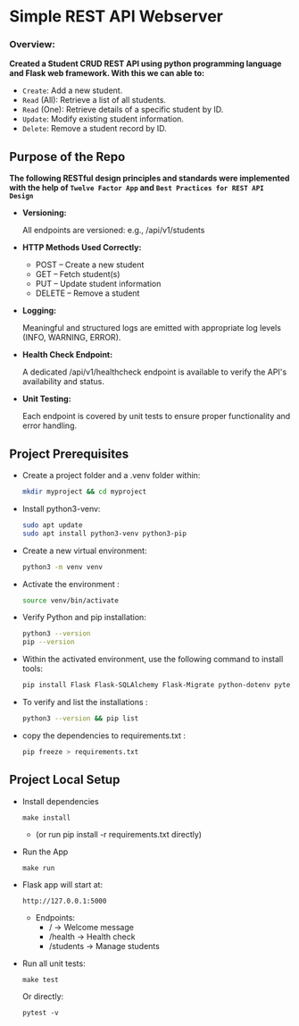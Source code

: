 # Simple REST API Webserver

### Overview: 
**Created a Student CRUD REST API using python programming language and Flask web framework.
With this we can able to:**
- `Create`: Add a new student.
- `Read` (All): Retrieve a list of all students.
- `Read` (One): Retrieve details of a specific student by ID.
- `Update`: Modify existing student information.
- `Delete`: Remove a student record by ID.

## Purpose of the Repo

**The following RESTful design principles and standards were implemented with the help of `Twelve Factor App` and `Best Practices for REST API Design`**

- **Versioning:**

  All endpoints are versioned:
    e.g., /api/v1/students

- **HTTP Methods Used Correctly:**
  - POST – Create a new student
  - GET – Fetch student(s)
  - PUT – Update student information
  - DELETE – Remove a student

- **Logging:**

  Meaningful and structured logs are emitted with appropriate log levels (INFO, WARNING, ERROR).

- **Health Check Endpoint:**

  A dedicated /api/v1/healthcheck endpoint is available to verify the API's availability and status.

- **Unit Testing:**

  Each endpoint is covered by unit tests to ensure proper functionality and error handling.


## Project Prerequisites

- Create a project folder and a .venv folder within:
  ```bash
  mkdir myproject && cd myproject
  ```

- Install python3-venv:
  ```bash
  sudo apt update
  sudo apt install python3-venv python3-pip
  ```

- Create a new virtual environment:
  ```bash
  python3 -m venv venv
  ```

- Activate the environment :
  ```bash
  source venv/bin/activate
  ```  

- Verify Python and pip installation:
  ```bash
  python3 --version
  pip --version
  ```

- Within the activated environment, use the following command to install tools:
  ```bash
  pip install Flask Flask-SQLAlchemy Flask-Migrate python-dotenv pytest
  ```  

- To verify and list the installations :
  ```bash
  python3 --version && pip list
  ```

- copy the dependencies to requirements.txt :
  ```bash
  pip freeze > requirements.txt
  ```

## Project Local Setup

- Install dependencies
  ```
  make install
  ```
  - (or run pip install -r requirements.txt directly)

- Run the App
  ```
  make run
  ```

- Flask app will start at:
  ```url
  http://127.0.0.1:5000
  ```

  - Endpoints:
    - / → Welcome message
    - /health → Health check
    - /students → Manage students
      
- Run all unit tests:
  ```
  make test
  ```
  Or directly:

  ```
  pytest -v
  ```
